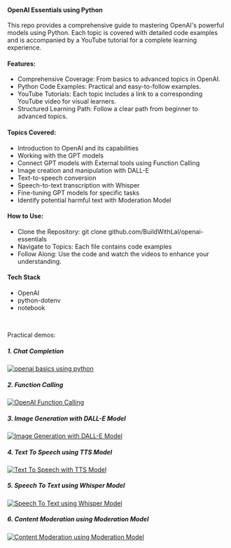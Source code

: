 #### OpenAI Essentials using Python

This repo provides a comprehensive guide to mastering OpenAI's powerful models using Python. Each topic is covered with detailed code examples and is accompanied by a YouTube tutorial for a complete learning experience.

#### Features:
* Comprehensive Coverage: From basics to advanced topics in OpenAI.
* Python Code Examples: Practical and easy-to-follow examples.
* YouTube Tutorials: Each topic includes a link to a corresponding YouTube video for visual learners.
* Structured Learning Path: Follow a clear path from beginner to advanced topics.

#### Topics Covered:
* Introduction to OpenAI and its capabilities
* Working with the GPT models
* Connect GPT models with External tools using Function Calling
* Image creation and manipulation with DALL-E
* Text-to-speech conversion
* Speech-to-text transcription with Whisper
* Fine-tuning GPT models for specific tasks
* Identify potential harmful text with Moderation Model

#### How to Use:
* Clone the Repository: git clone github.com/BuildWithLal/openai-essentials
* Navigate to Topics: Each file contains code examples
* Follow Along: Use the code and watch the videos to enhance your understanding.

#### Tech Stack

* OpenAI
* python-dotenv
* notebook

<br/>

Practical demos:

##### 1. Chat Completion
[![openai basics using python](https://img.youtube.com/vi/4_dTMYNcrIc/0.jpg)](https://www.youtube.com/watch?v=4_dTMYNcrIc)


##### 2. Function Calling
[![OpenAI Function Calling](https://img.youtube.com/vi/sHZc08dBX5Y/0.jpg)](https://www.youtube.com/watch?v=sHZc08dBX5Y)

##### 3. Image Generation with DALL-E Model
[![Image Generation with DALL-E Model](https://img.youtube.com/vi/b_1L_MnauFs/0.jpg)](https://www.youtube.com/watch?v=b_1L_MnauFs)

##### 4. Text To Speech using TTS Model
[![Text To Speech with TTS Model](https://img.youtube.com/vi/UwyDNkw2Fis/0.jpg)](https://www.youtube.com/watch?v=UwyDNkw2Fis)

##### 5. Speech To Text using Whisper Model
[![Speech To Text using Whisper Model](https://img.youtube.com/vi/X24Xtf2Iff8/0.jpg)](https://www.youtube.com/watch?v=X24Xtf2Iff8)


##### 6. Content Moderation using Moderation Model
[![Content Moderation using Moderation Model](https://img.youtube.com/vi/FjGcd--jNfc/0.jpg)](https://www.youtube.com/watch?v=FjGcd--jNfc)
